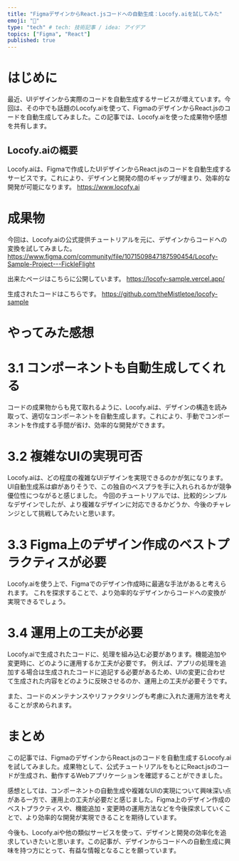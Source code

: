 ```yaml
---
title: "FigmaデザインからReact.jsコードへの自動生成：Locofy.aiを試してみた"
emoji: "🤖"
type: "tech" # tech: 技術記事 / idea: アイデア
topics: ["Figma", "React"]
published: true
---
```



# はじめに

最近、UIデザインから実際のコードを自動生成するサービスが増えています。今回は、その中でも話題のLocofy.aiを使って、FigmaのデザインからReact.jsのコードを自動生成してみました。この記事では、Locofy.aiを使った成果物や感想を共有します。

## Locofy.aiの概要

Locofy.aiは、Figmaで作成したUIデザインからReact.jsのコードを自動生成するサービスです。これにより、デザインと開発の間のギャップが埋まり、効率的な開発が可能になります。
https://www.locofy.ai

# 成果物

今回は、Locofy.aiの公式提供チュートリアルを元に、デザインからコードへの変換を試してみました。
https://www.figma.com/community/file/1071509847187590454/Locofy-Sample-Project---FickleFlight

出来たページはこちらに公開しています。
https://locofy-sample.vercel.app/

生成されたコードはこちらです。
https://github.com/theMistletoe/locofy-sample

# やってみた感想

# 3.1 コンポーネントも自動生成してくれる

コードの成果物からも見て取れるように、Locofy.aiは、デザインの構造を読み取って、適切なコンポーネントを自動生成します。これにより、手動でコンポーネントを作成する手間が省け、効率的な開発ができます。

# 3.2 複雑なUIの実現可否

Locofy.aiは、どの程度の複雑なUIデザインを実現できるのかが気になります。
UI自動生成系は癖がありそうで、この独自のベスプラを手に入れられるかが競争優位性につながると感じました。
今回のチュートリアルでは、比較的シンプルなデザインでしたが、より複雑なデザインに対応できるかどうか、今後のチャレンジとして挑戦してみたいと思います。

# 3.3 Figma上のデザイン作成のベストプラクティスが必要

Locofy.aiを使う上で、Figmaでのデザイン作成時に最適な手法があると考えられます。
これを探求することで、より効率的なデザインからコードへの変換が実現できるでしょう。

# 3.4 運用上の工夫が必要

Locofy.aiで生成されたコードに、処理を組み込む必要があります。機能追加や変更時に、どのように運用するか工夫が必要です。
例えば、アプリの処理を追加する場合は生成されたコードに追記する必要があるため、UIの変更に合わせて生成された内容をどのように反映させるのか、運用上の工夫が必要そうです。

また、コードのメンテナンスやリファクタリングも考慮に入れた運用方法を考えることが求められます。

# まとめ

この記事では、FigmaのデザインからReact.jsのコードを自動生成するLocofy.aiを試してみました。成果物として、公式チュートリアルをもとにReact.jsのコードが生成され、動作するWebアプリケーションを確認することができました。

感想としては、コンポーネントの自動生成や複雑なUIの実現について興味深い点がある一方で、運用上の工夫が必要だと感じました。Figma上のデザイン作成のベストプラクティスや、機能追加・変更時の運用方法などを今後探求していくことで、より効率的な開発が実現できることを期待しています。

今後も、Locofy.aiや他の類似サービスを使って、デザインと開発の効率化を追求していきたいと思います。この記事が、デザインからコードへの自動生成に興味を持つ方にとって、有益な情報となることを願っています。